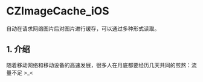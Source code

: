 # CZImageCache_iOS
自动在请求网络图片后对图片进行缓存，可以通过多种形式读取。

## 1. 介绍

随着移动网络和移动设备的高速发展，很多人在月底都要经历几天共同的煎熬：流量不足 >_<

